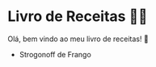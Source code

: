 # Livro de Receitas :man_cook:

Olá, bem vindo ao meu livro de receitas! :wave:

- Strogonoff de Frango 